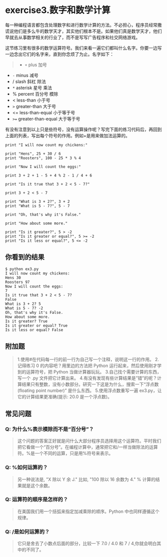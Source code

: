 # exercise3.数字和数学计算
每一种编程语言都包含处理数字和进行数学计算的方法。不必担心，程序员经常撒谎说他们是多么牛的数学天才，其实他们根本不是。如果他们真是数学天才，他们早就去从事数学相关的行业了，而不是写写广告程序和社交网络游戏。

这节练习里有很多的数学运算符号。我们来看一遍它们都叫什么名字。你要一边写一边念出它们的名字来，直到你念烦了为止。名字如下：

> - `+` plus 加号
- `-` minus 减号
- / slash 斜杠 除法
- `*` asterisk 星号 乘法
- % percent 百分号 模除
- < less-than 小于号
- `>` greater-than 大于号
- <= less-than-equal 小于等于号
- `>=` greater-than-equal 大于等于号

有没有注意到以上只是些符号，没有运算操作呢？写完下面的练习代码后，再回到上面的列表，写出每个符号的作用。例如+是用来做加法运算的。

```
print "I will now count my chickens:"

print "Hens", 25 + 30 / 6
print "Roosters", 100 - 25 * 3 % 4

print "Now I will count the eggs:"

print 3 + 2 + 1 - 5 + 4 % 2 - 1 / 4 + 6

print "Is it true that 3 + 2 < 5 - 7?"

print 3 + 2 < 5 - 7

print "What is 3 + 2?", 3 + 2
print "What is 5 - 7?", 5 - 7

print "Oh, that's why it's False."

print "How about some more."

print "Is it greater?", 5 > -2
print "Is it greater or equal?", 5 >= -2
print "Is it less or equal?", 5 <= -2
```

## 你看到的结果

```
$ python ex3.py
I will now count my chickens:
Hens 30
Roosters 97
Now I will count the eggs:
7
Is it true that 3 + 2 < 5 - 7?
False
What is 3 + 2? 5
What is 5 - 7? -2
Oh, that's why it's False.
How about some more.
Is it greater? True
Is it greater or equal? True
Is it less or equal? False
```

## 附加题

> 1.使用#在代码每一行的前一行为自己写一个注释，说明这一行的作用。 2.记得练习 0 的内容吧？用里边的方法把 Python 运行起来，然后使用刚才学到的运算符号，把 Python 当做计算器玩玩。 3.自己找个需要计算的东西，写一个 .py 文件把它计算出来。 4.有没有发现有些计算结果是”错”的呢？计算结果只有整数，没有小数部分。研究一下这是为什么，搜索一下“浮点数(floating point number)” 是什么东西。 5.使用浮点数重写一遍 ex3.py，让它的计算结果更准确(提示: 20.0 是一个浮点数)。

## 常见问题

### Q: 为什么%表示模除而不是“百分号”？

> 这个问题的答案正好就是问什么大部分程序员选择用这个运算符。平时我们把它看做一个“百分号”。在编程计算中，通常把它和/一样当做除法的运算符。%是一个不同的运算，只是用%符号来表示。

### Q: %如何运算的？

> 另一种说法是, "X 除以 Y 余 J." 比如, "100 除以 16 余数为 4." % 计算的结果就是这个余数。

### Q: 运算符的顺序是怎样的？

> 在美国我们用一个括弧来指定加减乘除的顺序。Python 中也同样遵循这个规律。

### Q: /是如何运算的？

> 它只是舍去了小数点后面的部分，比较一下 7.0 / 4.0 和 7 / 4,你就会明白其中的不同了。